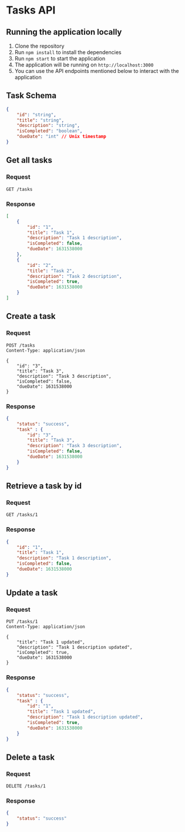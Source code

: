 # Tasks API

## Running the application locally
1. Clone the repository
2. Run `npm install` to install the dependencies
3. Run `npm start` to start the application
4. The application will be running on `http://localhost:3000`
5. You can use the API endpoints mentioned below to interact with the application

## Task Schema
```json
{
    "id": "string",
    "title": "string",
    "description": "string",
    "isCompleted": "boolean",
    "dueDate": "int" // Unix timestamp
}
```


## Get all tasks
### Request
```http
GET /tasks
```

### Response
```json
[
    {
        "id": "1",
        "title": "Task 1",
        "description": "Task 1 description",
        "isCompleted": false,
        "dueDate": 1631538000
    },
    {
        "id": "2",
        "title": "Task 2",
        "description": "Task 2 description",
        "isCompleted": true,
        "dueDate": 1631538000
    }
]
```

## Create a task
### Request
```http
POST /tasks
Content-Type: application/json

{
    "id": "3",
    "title": "Task 3",
    "description": "Task 3 description",
    "isCompleted": false,
    "dueDate": 1631538000
}
```

### Response
```json
{
    "status": "success",
    "task" : {
        "id": "3",
        "title": "Task 3",
        "description": "Task 3 description",
        "isCompleted": false,
        "dueDate": 1631538000
    }
}
```

## Retrieve a task by id
### Request
```http
GET /tasks/1
```

### Response
```json
{
    "id": "1",
    "title": "Task 1",
    "description": "Task 1 description",
    "isCompleted": false,
    "dueDate": 1631538000
}
```

## Update a task
### Request
```http
PUT /tasks/1
Content-Type: application/json

{
    "title": "Task 1 updated",
    "description": "Task 1 description updated",
    "isCompleted": true,
    "dueDate": 1631538000
}
```

### Response
```json
{
    "status": "success",
    "task" : {
        "id": "1",
        "title": "Task 1 updated",
        "description": "Task 1 description updated",
        "isCompleted": true,
        "dueDate": 1631538000
    }
}
```

## Delete a task
### Request
```http
DELETE /tasks/1
```

### Response
```json
{
    "status": "success"
}
```
